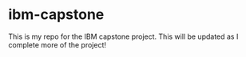 # ibm-capstone

This is my repo for the IBM capstone project. This will be updated as I complete more of the project!
